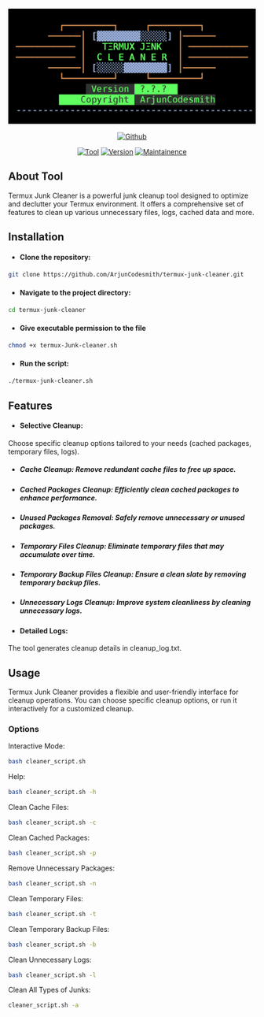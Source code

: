 <p align="center">
<a href="https://github.com/ArjunCodesmith"><img title="Termux-Junk-Cleaner" src="TJClogo.png"></a>
</p>
<p align="center">
<a href="https://github.com/ArjunCodesmith"><img title="Github" src="https://img.shields.io/badge/Github-ArjunCodesmith-brightgreen?style=for-the-badge&logo=github"></a>
</a>
<p align="center">
<a href="https://github.com/ArjunCodesmith"><img title="Tool" src="https://img.shields.io/badge/Tool-Termux Junk Cleaner-red.svg"></a>
<a href="https://github.com/ArjunCodesmith"><img title="Version" src="https://img.shields.io/badge/Version-0.2.0-yellow.svg"></a>
<a href="https://github.com/ArjunCodesmith"><img title="Maintainence" src="https://img.shields.io/badge/Maintained%3F-yes-blue.svg"></a>
</p>

## About Tool

Termux Junk Cleaner is a powerful junk cleanup tool designed to optimize and declutter your Termux environment. It offers a comprehensive set of features to clean up various unnecessary files, logs, cached data and more.

## Installation

- #### Clone the repository:
```bash
git clone https://github.com/ArjunCodesmith/termux-junk-cleaner.git
````
- #### Navigate to the project directory:
```bash
cd termux-junk-cleaner
```
- #### Give executable permission to the file
```bash
chmod +x termux-Junk-cleaner.sh
```
- #### Run the script:
 ```bash
 ./termux-junk-cleaner.sh
```

## Features

- #### Selective Cleanup:
Choose specific cleanup options tailored to your needs (cached packages, temporary files, logs).

-	 ##### Cache Cleanup: Remove redundant cache files to free up space.
-	 ##### Cached Packages Cleanup: Efficiently clean cached packages to enhance performance.
-	 ##### Unused Packages Removal: Safely remove unnecessary or unused packages.
-	 ##### Temporary Files Cleanup: Eliminate temporary files that may accumulate over time.
-	 ##### Temporary Backup Files Cleanup: Ensure a clean slate by removing temporary backup files.
-	 ##### Unnecessary Logs Cleanup: Improve system cleanliness by cleaning unnecessary logs.

- #### Detailed Logs:
The tool generates cleanup details in cleanup_log.txt.

## Usage
Termux Junk Cleaner provides a flexible and user-friendly interface for cleanup operations. You can choose specific cleanup options, or run it interactively for a customized cleanup.
### Options

Interactive Mode:
```bash
bash cleaner_script.sh
```
Help:
```bash
bash cleaner_script.sh -h
```
Clean Cache Files:
```bash
bash cleaner_script.sh -c
```
Clean Cached Packages:
```bash
bash cleaner_script.sh -p
```
Remove Unnecessary Packages:
```bash
bash cleaner_script.sh -n
```
Clean Temporary Files:
```bash
bash cleaner_script.sh -t
```
Clean Temporary Backup Files:
```bash
bash cleaner_script.sh -b
```
Clean Unnecessary Logs:
```bash
bash cleaner_script.sh -l
```
Clean All Types of Junks:
```bash
cleaner_script.sh -a
```
